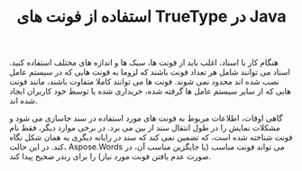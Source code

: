 ﻿---
title: استفاده از فونت های TrueType در Java
second_title: Aspose.Words برای Java
articleTitle: استفاده از فونت های TrueType
linktitle: استفاده از فونت های TrueType
description: "چگونه فونت مناسب یا جایگزین مناسب آن را پیدا کنیم، اگر فونت مورد نیاز پیدا نشود، برای ارائه صحیح با استفاده از Aspose.Words برای Java."
type: docs
weight: 20
url: /fa/java/using-truetype-fonts/
timestamp: 2024-01-27-14-07-04
---

هنگام کار با اسناد، اغلب باید از فونت ها، سبک ها و اندازه های مختلف استفاده کنید. اسناد می توانند شامل هر تعداد فونت باشند که لزوما به فونت هایی که در سیستم عامل نصب شده اند محدود نمی شوند. فونت ها می توانند کاملا متفاوت باشند، مانند فونت هایی که از سایر سیستم عامل ها گرفته شده، خریداری شده یا توسط خود کاربران ایجاد شده اند.

گاهی اوقات، اطلاعات مربوط به فونت های مورد استفاده در سند جاسازی می شود و مشکلات نمایش را در طول انتقال سند از بین می برد. در برخی موارد دیگر، فقط نام فونت شناخته شده است، که تضمین نمی کند که سند در رایانه دیگری به همان شکل نگاه کند. در این حالت، Aspose.Words می تواند فونت مناسب (یا جایگزین مناسب آن، در صورت عدم یافتن فونت مورد نیاز) را برای رندر صحیح پیدا کند.
